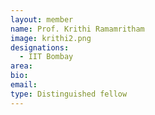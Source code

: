```yaml
---
layout: member
name: Prof. Krithi Ramamritham
image: krithi2.png
designations: 
  - IIT Bombay
area:
bio:
email:
type: Distinguished fellow
---
```

